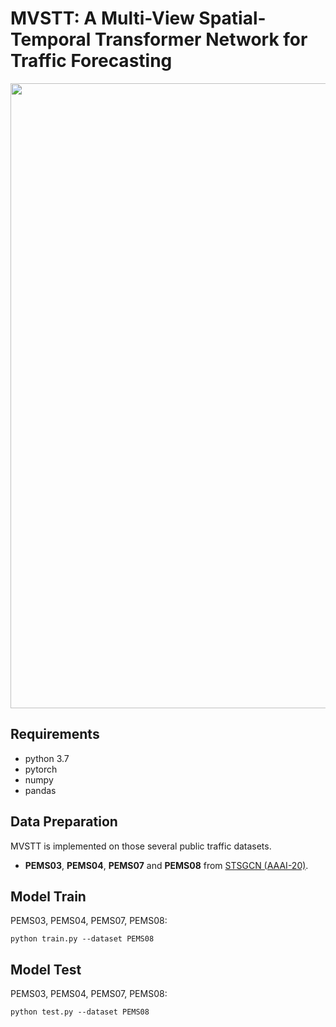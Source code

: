 # MVSTT: A Multi-View Spatial-Temporal Transformer Network for Traffic Forecasting
<p align="center">
  <img width="1000"  src=./model/model.png>
</p>


## Requirements
- python 3.7
- pytorch
- numpy
- pandas
## Data Preparation
MVSTT is implemented on those several public traffic datasets.
- **PEMS03**, **PEMS04**, **PEMS07** and **PEMS08** from [STSGCN (AAAI-20)](https://github.com/Davidham3/STSGCN).
## Model Train
PEMS03, PEMS04, PEMS07, PEMS08:
```
python train.py --dataset PEMS08
```



## Model Test
PEMS03, PEMS04, PEMS07, PEMS08:
```
python test.py --dataset PEMS08
```
